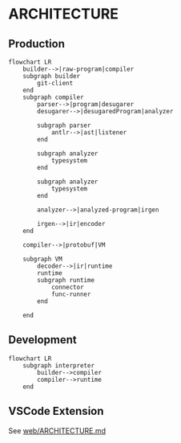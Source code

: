 # ARCHITECTURE

## Production

```mermaid
flowchart LR
    builder-->|raw-program|compiler
    subgraph builder
        git-client
    end
    subgraph compiler
        parser-->|program|desugarer
        desugarer-->|desugaredProgram|analyzer

        subgraph parser
            antlr-->|ast|listener
        end

        subgraph analyzer
            typesystem
        end

        subgraph analyzer
            typesystem
        end

        analyzer-->|analyzed-program|irgen

        irgen-->|ir|encoder
    end

    compiler-->|protobuf|VM

    subgraph VM
        decoder-->|ir|runtime
        runtime
        subgraph runtime
            connector
            func-runner
        end

    end
```

## Development

```mermaid
flowchart LR
    subgraph interpreter
        builder-->compiler
        compiler-->runtime
    end
```

## VSCode Extension

See [web/ARCHITECTURE.md](./web/ARCHITECTURE.md)
